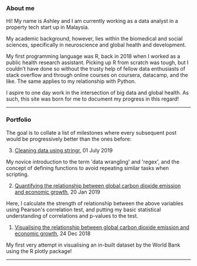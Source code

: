 
### About me

Hi! My name is Ashley and I am currently working as a data analyst in a property tech start up in Malaysia.

My academic background, however, lies within the biomedical and social sciences, specifically in neuroscience and global health and development.

My first programming language was R, back in 2018 when I worked as a public health research assistant. Picking up R from scratch was tough, but I couldn’t have done so without the trusty help of fellow data enthusiasts of stack overflow and through online courses on coursera, datacamp, and the like. The same applies to my relationship with Python. 

I aspire to one day work in the intersection of big data and global health. As such, this site was born for me to document my progress in this regard!

---

### Portfolio

The goal is to collate a list of milestones where every subsequent post would be progressively better than the ones before:

3) [Cleaning data using stringr](/html/entry3.html), 01 July 2019

My novice introduction to the term 'data wrangling' and 'regex', and the concept of defining functions to avoid repeating similar tasks when scripting. 

2) [Quantifying the relationship between global carbon dioxide emission and economic growth](/html/entry2.html), 20 Jan 2019

Here, I calculate the strength of relationship between the above variables using Pearson's correlation test, and putting my basic statistical understanding of correlations and p-values to the test. 

1) [Visualising the relationship between global carbon dioxide emission and economic growth](/html/entry1.html), 24 Dec 2018

My first very attempt in visualising an in-built dataset by the World Bank using the R plotly package!

---

